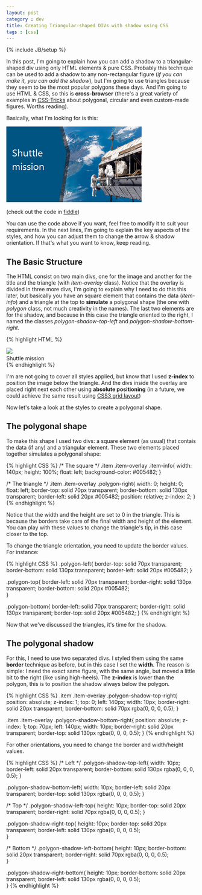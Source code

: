 ```yaml
---
layout: post
category : dev
title: Creating Triangular-shaped DIVs with shadow using CSS 
tags : [css]
---
```

{% include JB/setup %}

In this post, I'm going to explain how you can add a shadow to a triangular-shaped div using only HTML elements & pure CSS. Probably this technique can be used to add a shadow to any non-rectangular figure (*if you can make it, you can add the shadow*), but I'm going to use triangles because they seem to be the most popular polygons these days. And I'm going to use HTML & CSS, so this is **cross-browser** (there's a great variety of examples in [CSS-Tricks](http://css-tricks.com/examples/ShapesOfCss/) about polygonal, circular and even custom-made figures. Worths reading). 

Basically, what I'm looking for is this:

![](https://github.com/nanovazquez/nanovazquez.github.com/raw/master/_posts/creating-triangular-shaped-divs-with-shadow-using-css/result.png "Notice the triangular shape and the shadow")

(check out the code in [fiddle](http://jsfiddle.net/cdfdL/113/))

You can use the code above if you want, feel free to modify it to suit your requirements. In the next lines, I'm going to explain the key aspects of the styles, and how you can adjust them to change the arrow & shadow orientation. If that's what you want to know, keep reading.

## The Basic Structure

The HTML consist on two main divs, one for the image and another for the title and the triangle (with *item-overlay* class). Notice that the overlay is divided in three more divs, I'm going to explain why I need to do this this later, but basically you have an square element that contains the data (*item-info*) and a triangle at the top to **simulate** a polygonal shape (the one with *polygon* class, not much creativity in the names). The last two elements are for the shadow, and because in this case the triangle oriented to the right, I named the classes *polygon-shadow-top-left* and *polygon-shadow-bottom-right*.

{% highlight HTML %}
<div class="item">
	<div class="item-image">
		<img src="http://t.wallpaperweb.org/wallpaper/space/1920x1200/38133_1920x1200.jpg" />
	</div>
	<div class="item-overlay">
		<div class="item-info">
			<div class="title">Shuttle mission</div>
		</div>
		<div class="polygon-right"></div>
		<div class="polygon-shadow-top-right"></div>
		<div class="polygon-shadow-bottom-right"></div>
	</div>
</div>
{% endhighlight %}

I'm are not going to cover all styles applied, but know that I used **z-index** to position the image below the triangle. And the divs inside the overlay are placed right next each other using **absolute positioning** (in a future, we could achieve the same result using [CSS3 grid layout](http://dev.w3.org/csswg/css3-grid-layout/))

Now let's take a look at the styles to create a polygonal shape.

## The polygonal shape

To make this shape I used two divs: a square element (as usual) that contais the data (if any) and a triangular element. These two elements placed together simulates a polygonal shape:  

{% highlight CSS %}
/* The square */
.item .item-overlay .item-info{
	width: 140px;
	height: 100%;
	float: left;
	background-color: #005482;
}

/* The triangle */
.item .item-overlay .polygon-right{
	width: 0;
	height: 0;
	float: left;
	border-top: solid 70px transparent;
	border-bottom: solid 130px transparent;
	border-left: solid 20px #005482;
	position: relative;
	z-index: 2;
}
{% endhighlight %}

Notice that the width and the height are set to 0 in the triangle. This is because the borders take care of the final width and height of the element. You can play with these values to change the triangle's tip, in this case closer to the top.

To change the triangle orientation, you need to update the border values. For instance:

{% highlight CSS %}
.polygon-left{
	border-top: solid 70px transparent;
	border-bottom: solid 130px transparent;
	border-left: solid 20px #005482;
}

.polygon-top{
	border-left: solid 70px transparent;
	border-right: solid 130px transparent;
	border-bottom: solid 20px #005482;		
}

.polygon-bottom{
	border-left: solid 70px transparent;
	border-right: solid 130px transparent;
	border-top: solid 20px #005482;	
}
{% endhighlight %}
	
Now that we've discussed the triangles, it's time for the shadow.


## The polygonal shadow

For this, I need to use two separated divs. I styled them using the same **border** technique as before, but in this case I set the **width**. The reason is simple: I need the exact same figure, with the same angle, but moved a little bit to the right (like using high-heels). The **z-index** is lower than the polygon, this is to position the shadow always below the polygon.

{% highlight CSS %}
.item .item-overlay .polygon-shadow-top-right{
	position: absolute;
	z-index: 1;
	top: 0;
	left: 140px;
	width: 10px;
	border-right: solid 20px transparent;
	border-bottom: solid 70px rgba(0, 0, 0, 0.5);
}

.item .item-overlay .polygon-shadow-bottom-right{
	position: absolute;
	z-index: 1;
	top: 70px;
	left: 140px;
	width: 10px;
	border-right: solid 20px transparent;
	border-top: solid 130px rgba(0, 0, 0, 0.5);
}
{% endhighlight %}
	
For other orientations, you need to change the border and width/height values.

{% highlight CSS %}
/* Left */
.polygon-shadow-top-left{
	width: 10px;
	border-left: solid 20px transparent;
	border-bottom: solid 130px rgba(0, 0, 0, 0.5);
}

.polygon-shadow-bottom-left{
	width: 10px;
	border-left: solid 20px transparent;
	border-top: solid 130px rgba(0, 0, 0, 0.5);
}

/* Top */
.polygon-shadow-left-top{
	height: 10px;
	border-top: solid 20px transparent;
	border-right: solid 70px rgba(0, 0, 0, 0.5);
}

.polygon-shadow-right-top{
	height: 10px;
	border-top: solid 20px transparent;
	border-left: solid 130px rgba(0, 0, 0, 0.5);		
}

/* Bottom */
.polygon-shadow-left-bottom{
	height: 10px;
	border-bottom: solid 20px transparent;
	border-right: solid 70px rgba(0, 0, 0, 0.5);	
}

.polygon-shadow-right-bottom{
	height: 10px;
	border-bottom: solid 20px transparent;
	border-left: solid 130px rgba(0, 0, 0, 0.5);	
}
{% endhighlight %}